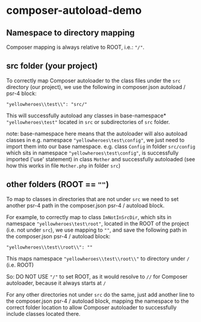 # composer-autoload-demo

## Namespace to directory mapping
Composer mapping is always relative to ROOT, i.e.: ```"/"```.

## src folder (your project)
To correctly map Composer autoloader to the class files under the ```src``` directory (our project),
we use the following in composer.json autoload / psr-4 block:

```"yellowheroes\\test\\": "src/"```

This will successfully autoload any classes in base-namespace* ```"yellowheroes\test"``` located in ```src``` or subdirectories of ```src``` folder.

note: base-namespace here means that the autoloader will also autoload classes in e.g. namespace ```"yellowheroes\test\config"```, we just need to import them into our base namespace.
      e.g. class ```Config``` in folder ```src/config``` which sits in namespace ```"yellowheroes\test\config"```, is successfully imported ('use' statement) in class ```Mother``` and successfully autoloaded (see how this works in file ```Mother.php``` in folder ```src```) 

## other folders (ROOT == ```""```)
To map to classes in directories that are not under ```src``` we need to set another psr-4 path
in the composer.json psr-4 / autoload block.

For example, to correctly map to class ```ImNotInSrcDir```, which sits in namespace ```"yellowheroes\test\root"```,
located in the ROOT of the project (i.e. not under ```src```), we use mapping to ```""```,
and save the following path in the composer.json psr-4 / autoload block:

```"yellowheroes\\test\\root\\": ""```

This maps namespace ```"yellowheroes\\test\\root\\"``` to directory under ```/``` (i.e. ROOT)

So: DO NOT USE ```"/"``` to set ROOT, as it would resolve to ```//``` for Composer autoloader, because it always starts at ```/```

For any other directories not under ```src``` do the same, just add another line to the composer.json psr-4 / autoload block,
mapping the namespace to the correct folder location to allow Composer autoloader to successfully include classes located there.
